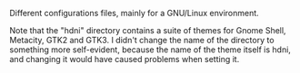 Different configurations files, mainly for a GNU/Linux environment.

Note that the "hdni" directory contains a suite of themes for Gnome Shell, Metacity, GTK2 and GTK3. I didn't change the name of the directory to something more self-evident, because the name of the theme itself is hdni, and changing it would have caused problems when setting it.
